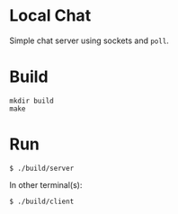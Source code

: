# Local Chat
Simple chat server using sockets and `poll`.

# Build
```
mkdir build
make
```

# Run
```
$ ./build/server
```
In other terminal(s):
```
$ ./build/client
```
